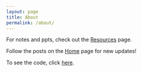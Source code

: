 ```yaml
---
layout: page
title: About
permalink: /about/
---
```

For notes and ppts, check out the [Resources] page.

Follow the posts on the [Home] page for new updates!

To see the code, click [here][repo].


[Home]: /year3
[Resources]: /year3/resources/
[repo]: https://github.com/IT-GECBH/year3
